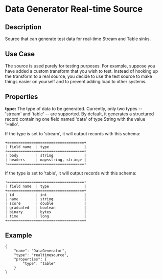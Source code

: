 # Data Generator Real-time Source


Description
-----------
Source that can generate test data for real-time Stream and Table sinks.


Use Case
--------
The source is used purely for testing purposes. For example, suppose you have added a
custom transform that you wish to test. Instead of hooking up the transform to a real
source, you decide to use the test source to make things easier on yourself and to
prevent adding load to other systems.


Properties
----------
**type:** The type of data to be generated. Currently, only two types -- 'stream' and
'table' -- are supported. By default, it generates a structured record containing one
field named 'data' of type String with the value 'Hello'.

If the type is set to 'stream', it will output records with this schema:

    +===================================+
    | field name  | type                |
    +===================================+
    | body        | string              |
    | headers     | map<string, string> |
    +===================================+

If the type is set to 'table', it will output records with this schema:

    +===================================+
    | field name  | type                |
    +===================================+
    | id          | int                 |
    | name        | string              |
    | score       | double              |
    | graduated   | boolean             |
    | binary      | bytes               |
    | time        | long                |
    +===================================+
    

Example
-------

    {
        "name": "DataGenerator",
        "type": "realtimesource",
        "properties": {
            "type": "table"
        }
    }
